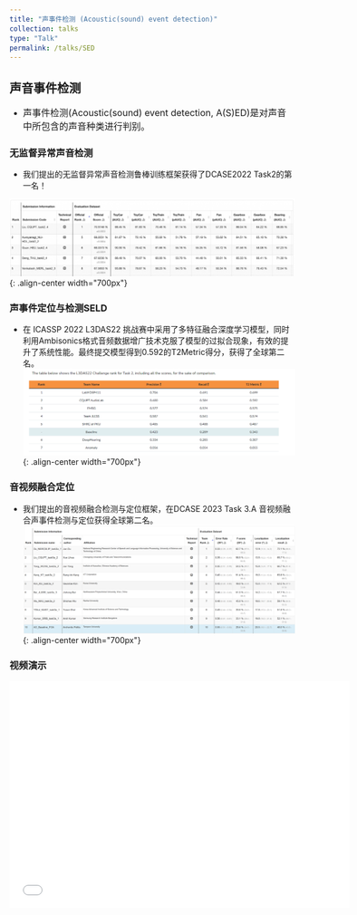 ```yaml
---
title: "声事件检测 (Acoustic(sound) event detection)"
collection: talks
type: "Talk"
permalink: /talks/SED
---
```


##  声音事件检测 
- <font size=3> 声事件检测(Acoustic(sound) event detection, A(S)ED)是对声音中所包含的声音种类进行判别。</font>  



###  无监督异常声音检测
- 我们提出的无监督异常声音检测鲁棒训练框架获得了DCASE2022 Task2的第一名！ 
  
 
![AEC before](/images/dcase2022.png){: .align-center width="700px"}

 
### 声事件定位与检测SELD

- 在 ICASSP 2022 L3DAS22 挑战赛中采用了多特征融合深度学习模型，同时利用Ambisonics格式音频数据增广技术克服了模型的过拟合现象，有效的提升了系统性能。最终提交模型得到0.592的T2Metric得分，获得了全球第二名。
![AEC before](/images/icasspr1.png){: .align-center width="700px"}

### 音视频融合定位

- 我们提出的音视频融合检测与定位框架，在DCASE 2023 Task 3.A 音视频融合声事件检测与定位获得全球第二名。
![AEC before](/images/dcase2023.png){: .align-center width="700px"}


### 视频演示

   <iframe 
    src="//player.bilibili.com/player.html?isOutside=true&aid=468455790&bvid=BV1L541117yt&cid=584375931&p=1"  
    scrolling="no" 
    width="600px" height="400px" 
    border="0" frameborder="no" framespacing="0" allowfullscreen="true"> 
   </iframe>
